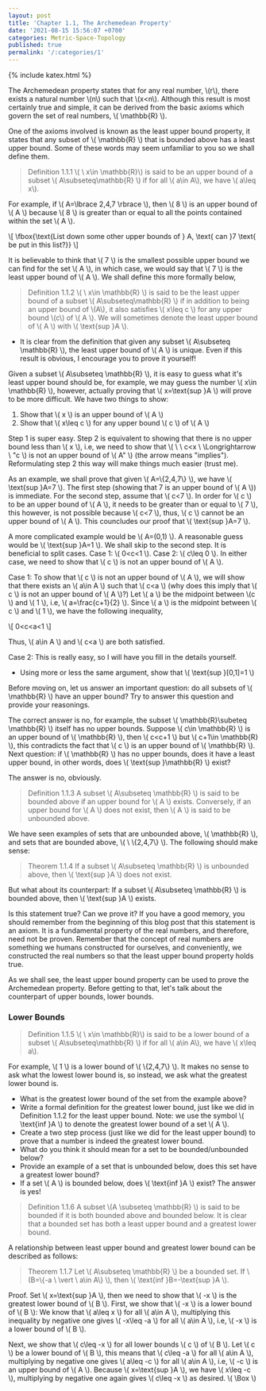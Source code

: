 ```yaml
---
layout: post
title: 'Chapter 1.1, The Archemedean Property'
date: '2021-08-15 15:56:07 +0700'
categories: Metric-Space-Topology
published: true
permalink: '/:categories/1'
---
```

{% include katex.html %}

The Archemedean property states that for any real number, \\(r\\), there exists a natural number \\(n\\) such that \\(x<n\\). Although this result is most certainly true and simple, it can be derived from the basic axioms which govern the set of real numbers, \\( \mathbb{R} \\).

One of the axioms involved is known as the least upper bound property, it states that any subset of \\( \mathbb{R} \\) that is bounded above has a least upper bound. Some of these words may seem unfamiliar to you so we shall define them.

> Definition 1.1.1 \\( \ x\in \mathbb{R}\\) is said to be an upper bound of a subset \\( A\subseteq\mathbb{R} \\) if for all \\( a\in A\\), we have \\( a\leq x\\).

For example, if \\( A=\lbrace 2,4,7 \rbrace \\), then \\( 8 \\) is an upper bound of \\( A \\) because \\( 8 \\) is greater than or equal to all the points contained within the set \\( A \\).

\\[ \fbox{\text{List down some other upper bounds of } A, \text{ can }7 \text{ be put in this list?}} \\]

It is believable to think that \\( 7 \\) is the smallest possible upper bound we can find for the set \\( A \\), in which case, we would say that \\( 7 \\) is the least upper bound of \\( A \\). We shall define this more formally below,

> Definition 1.1.2 \\( \ x\in \mathbb{R} \\) is said to be the least upper bound of a subset \\( A\subseteq\mathbb{R} \\) if in addition to being an upper bound of \\(A\\), it also satisfies \\( x\leq c \\) for any upper bound \\(c\\) of \\( A \\). We will sometimes denote the least upper bound of \\( A \\) with \\( \text{sup }A \\).

- It is clear from the definition that given any subset \\( A\subseteq \mathbb{R} \\), the least upper bound of \\( A \\) is unique. Even if this result is obvious, I encourage you to prove it yourself!

Given a subset \\( A\subseteq \mathbb{R} \\), it is easy to guess what it's least upper bound should be, for example, we may guess the number \\( x\in \mathbb{R} \\), however, actually proving that \\( x=\text{sup }A \\) will prove to be more difficult. We have two things to show:

1. Show that \\( x \\) is an upper bound of \\( A \\)
2. Show that \\( x\leq c \\) for any upper bound \\( c \\) of \\( A \\)

Step 1 is super easy. Step 2 is equivalent to showing that there is no upper bound less than \\( x \\), i.e, we need to show that \\( \ \ c<x \ \Longrightarrow \ "c \\) is not an upper bound of \\( A" \\) (the arrow means "implies"). Reformulating step 2 this way will make things much easier (trust me).

As an example, we shall prove that given \\( A=\\{2,4,7\\} \\), we have \\( \text{sup }A=7 \\). The first step (showing that 7 is an upper bound of \\( A \\)) is immediate. For the second step, assume that \\( c<7 \\). In order for \\( c \\) to be an upper bound of \\( A \\), it needs to be greater than or equal to \\( 7 \\), this however, is not possible because \\( c<7 \\), thus, \\( c \\) cannot be an upper bound of \\( A \\). This councludes our proof that \\( \text{sup }A=7 \\).

A more complicated example would be \\( A=(0,1) \\). A reasonable guess would be \\( \text{sup }A=1 \\). We shall skip to the second step. It is beneficial to split cases. Case 1: \\( 0<c<1 \\). Case 2: \\( c\leq 0 \\). In either case, we need to show that \\( c \\) is not an upper bound of \\( A \\).

Case 1: To show that \\( c \\) is not an upper bound of \\( A \\), we will show that there exists an \\( a\in A \\) such that \\( c<a \\) (why does this imply that \\( c \\) is not an upper bound of \\( A \\)?) Let \\( a \\) be the midpoint between \\(c \\) and \\( 1 \\), i.e, \\( a=\frac{c+1}{2} \\). Since \\( a \\) is the midpoint between \\( c \\) and \\( 1 \\), we have the following inequality,

\\[ 0<c<a<1 \\]

Thus, \\( a\in A \\) and \\( c<a \\) are both satisfied. 

Case 2: This is really easy, so I will have you fill in the details yourself.

- Using more or less the same argument, show that \\( \text{sup }\[0,1\]=1 \\)

Before moving on, let us answer an important question: do all subsets of \\( \mathbb{R} \\) have an upper bound? Try to answer this question and provide your reasonings. 

The correct answer is no, for example, the subset \\( \mathbb{R}\subeteq \mathbb{R} \\) itself has no upper bounds. Suppose \\( c\in \mathbb{R} \\) is an upper bound of \\( \mathbb{R} \\), then \\( c<c+1 \\) but \\( c+1\in \mathbb{R} \\), this contradicts the fact that \\( c \\) is an upper bound of \\( \mathbb{R} \\). Next question: if \\( \mathbb{R} \\) has no upper bounds, does it have a least upper bound, in other words, does \\( \text{sup }\mathbb{R} \\) exist?

The answer is no, obviously.

> Definition 1.1.3 A subset \\( A\subseteq \mathbb{R} \\) is said to be bounded above if an upper bound for \\( A \\) exists. Conversely, if an upper bound for \\( A \\) does not exist, then \\( A \\) is said to be unbounded above.

We have seen examples of sets that are unbounded above, \\( \mathbb{R} \\), and sets that are bounded above, \\( \ \\{2,4,7\\} \\). The following should make sense:

> Theorem 1.1.4 If a subset \\( A\subseteq \mathbb{R} \\) is unbounded above, then \\( \text{sup }A \\) does not exist.

But what about its counterpart: If a subset \\( A\subseteq \mathbb{R} \\) is bounded above, then \\( \text{sup }A \\) exists.

Is this statement true? Can we prove it? If you have a good memory, you should remember from the beginning of this blog post that this statement is an axiom. It is a fundamental property of the real numbers, and therefore, need not be proven. Remember that the concept of real numbers are something we humans constructed for ourselves, and conveniently, we constructed the real numbers so that the least upper bound property holds true.

As we shall see, the least upper bound property can be used to prove the Archemedean property. Before getting to that, let's talk about the counterpart of upper bounds, lower bounds.

### Lower Bounds

> Definition 1.1.5 \\( \ x\in \mathbb{R}\\) is said to be a lower bound of a subset \\( A\subseteq\mathbb{R} \\) if for all \\( a\in A\\), we have \\( x\leq a\\).

For example, \\( 1 \\) is a lower bound of \\( \\{2,4,7\\} \\). It makes no sense to ask what the lowest lower bound is, so instead, we ask what the greatest lower bound is. 

- What is the greatest lower bound of the set from the example above?
- Write a formal definition for the greatest lower bound, just like we did in Definition 1.1.2 for the least upper bound. Note: we use the symbol \\( \text{inf }A \\) to denote the greatest lower bound of a set \\( A \\).
- Create a two step process (just like we did for the least upper bound) to prove that a number is indeed the greatest lower bound.
- What do you think it should mean for a set to be bounded/unbounded below?
- Provide an example of a set that is unbounded below, does this set have a greatest lower bound?
- If a set \\( A \\) is bounded below, does \\( \text{inf }A \\) exist? The answer is yes!

> Definition 1.1.6 A subset \\(A \subseteq \mathbb{R} \\) is said to be bounded if it is both bounded above and bounded below. It is clear that a bounded set has both a least upper bound and a greatest lower bound.

A relationship between least upper bound and greatest lower bound can be described as follows:

> Theorem 1.1.7 Let \\( A\subseteq \mathbb{R} \\) be a bounded set. If \\(B=\\{-a \ \vert \ a\in A\\} \\), then \\( \text{inf }B=-\text{sup }A \\).

Proof. Set \\( x=\text{sup }A \\), then we need to show that \\( -x \\) is the greatest lower bound of \\( B \\). First, we show that \\( -x \\) is a lower bound of \\( B \\): We know that \\( a\leq x \\) for all \\( a\in A \\), multiplying this inequality by negative one gives \\( -x\leq -a \\) for all \\( a\in A \\), i.e, \\( -x \\) is a lower bound of \\( B \\).

Next, we show that \\( c\leq -x \\) for all lower bounds \\( c \\) of \\( B \\). Let \\( c \\) be a lower bound of \\( B \\), this means that \\( c\leq -a \\) for all \\( a\in A \\), multiplying by negative one gives \\( a\leq -c \\) for all \\( a\in A \\), i.e, \\( -c \\) is an upper bound of \\( A \\). Because \\( x=\text{sup }A \\), we have \\( x\leq -c \\), multiplying by negative one again gives \\( c\leq -x \\) as desired. \\( \Box \\)


